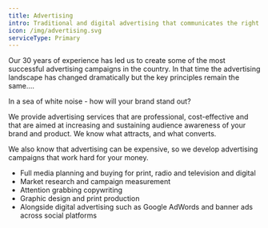 ```yaml
---
title: Advertising
intro: Traditional and digital advertising that communicates the right messages
icon: /img/advertising.svg
serviceType: Primary
---
```

Our 30 years of experience has led us to create some of the most successful
advertising campaigns in the country.  In that time the advertising landscape has changed dramatically but the key principles remain the same....

In a sea of white noise - how will your brand stand out?

We provide advertising services that are professional, cost-effective and that are aimed at increasing and sustaining audience awareness of your brand and product. We know what attracts, and what
converts.

We also know that advertising can be expensive, so we develop advertising
campaigns that work hard for your money.

* Full media planning and buying for print, radio and television and digital
* Market research and campaign measurement
* Attention grabbing copywriting
* Graphic design and print production
* Alongside digital advertising such as Google AdWords and banner ads across social platforms
